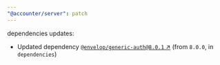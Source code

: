 ```yaml
---
"@accounter/server": patch
---
```

dependencies updates:
  - Updated dependency [`@envelop/generic-auth@8.0.1` ↗︎](https://www.npmjs.com/package/@envelop/generic-auth/v/8.0.1) (from `8.0.0`, in `dependencies`)
